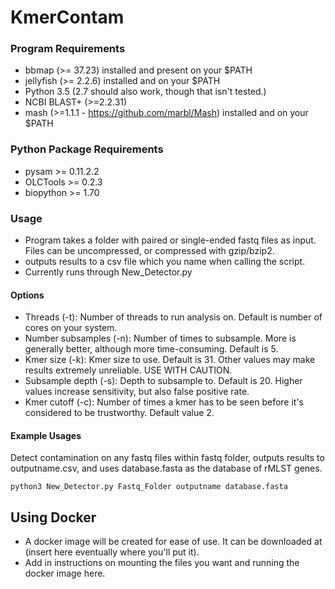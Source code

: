 # KmerContam

### Program Requirements
- bbmap (>= 37.23) installed and present on your $PATH
- jellyfish (>= 2.2.6) installed and on your $PATH
- Python 3.5 (2.7 should also work, though that isn't tested.)
- NCBI BLAST+ (>=2.2.31) 
- mash (>=1.1.1 - https://github.com/marbl/Mash) installed and on your $PATH

### Python Package Requirements
- pysam >= 0.11.2.2
- OLCTools >= 0.2.3
- biopython >= 1.70

### Usage
- Program takes a folder with paired or single-ended fastq files as input. Files can be uncompressed, or compressed with gzip/bzip2.
- outputs results to a csv file which you name when calling the script.
- Currently runs through New_Detector.py

#### Options
- Threads (-t): Number of threads to run analysis on. Default is number of cores on your system.
- Number subsamples (-n): Number of times to subsample. More is generally better, although more time-consuming. Default is 5.
- Kmer size (-k): Kmer size to use. Default is 31. Other values may make results extremely unreliable. USE WITH CAUTION.
- Subsample depth (-s): Depth to subsample to. Default is 20. Higher values increase sensitivity, but also false positive rate.
- Kmer cutoff (-c): Number of times a kmer has to be seen before it's considered to be trustworthy. Default value 2.
#### Example Usages

Detect contamination on any fastq files within fastq folder, outputs results to outputname.csv, and uses database.fasta
as the database of rMLST genes.

`python3 New_Detector.py Fastq_Folder outputname database.fasta`

## Using Docker
- A docker image will be created for ease of use. It can be downloaded at (insert here eventually where you'll put it).
- Add in instructions on mounting the files you want and running the docker image here.
